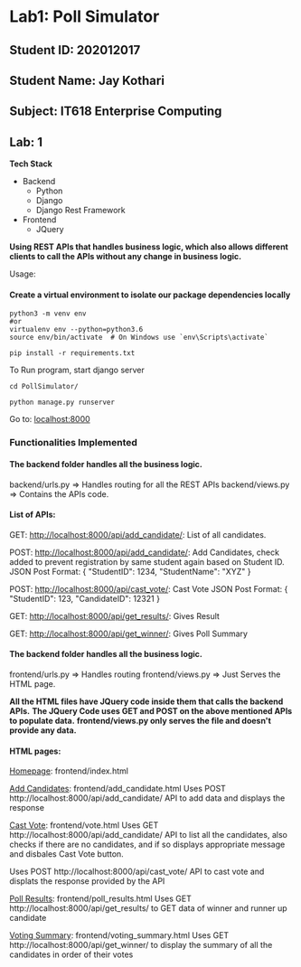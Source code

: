 # Lab1: Poll Simulator 

## Student ID: 202012017
## Student Name: Jay Kothari
## Subject: IT618 Enterprise Computing
## Lab: 1

**Tech Stack**
- Backend
    - Python
    - Django 
    - Django Rest Framework
- Frontend
    - JQuery

**Using REST APIs that handles business logic, which also allows different clients to call the APIs without any change in business logic.**


Usage:
#### Create a virtual environment to isolate our package dependencies locally
```
python3 -m venv env
#or 
virtualenv env --python=python3.6   
source env/bin/activate  # On Windows use `env\Scripts\activate`

pip install -r requirements.txt
```


To Run program, start django server 
```
cd PollSimulator/ 

python manage.py runserver
```

Go to: [localhost:8000](localhost:8000)



### Functionalities Implemented

#### The backend folder handles all the business logic.
backend/urls.py => Handles routing for all the REST APIs 
backend/views.py => Contains the APIs code.


#### List of APIs: 
GET: [http://localhost:8000/api/add_candidate/](http://localhost:8000/api/add_candidate/): List of all candidates.

POST: [http://localhost:8000/api/add_candidate/](http://localhost:8000/api/add_candidate/): Add Candidates, check added to prevent registration by same student again based on Student ID.
JSON Post Format: 
{
 "StudentID": 1234,
 "StudentName": "XYZ"
}

POST: [http://localhost:8000/api/cast_vote/](http://localhost:8000/api/cast_vote/): Cast Vote
JSON Post Format: 
{
 "StudentID": 123,
 "CandidateID": 12321
}

GET: [http://localhost:8000/api/get_results/](http://localhost:8000/api/get_results/): Gives Result

GET: [http://localhost:8000/api/get_winner/](http://localhost:8000/api/get_winner/): Gives Poll Summary



#### The backend folder handles all the business logic.
frontend/urls.py => Handles routing
frontend/views.py => Just Serves the HTML page.

**All the HTML files have JQuery code inside them that calls the backend APIs.**
**The JQuery Code uses GET and POST on the above mentioned APIs to populate data.**
**frontend/views.py only serves the file and doesn't provide any data.**


#### HTML pages: 
[Homepage](http://localhost:8000): frontend/index.html


[Add Candidates](http://localhost:8000/add_candidate/): frontend/add_candidate.html
Uses POST http://localhost:8000/api/add_candidate/ API to add data and displays the response


[Cast Vote](http://localhost:8000/vote/): frontend/vote.html
Uses GET http://localhost:8000/api/add_candidate/ API to list all the candidates, also checks if there are no candidates, and if so displays appropriate message and disbales Cast Vote button.

Uses POST http://localhost:8000/api/cast_vote/ API to cast vote and displats the response provided by the API


[Poll Results](http://localhost:8000/poll_results/): frontend/poll_results.html
Uses GET http://localhost:8000/api/get_results/ to GET data of winner and  runner up candidate


[Voting Summary](http://localhost:8000/voting_summary/): frontend/voting_summary.html
Uses GET http://localhost:8000/api/get_winner/ to display the summary of all the candidates in order of their votes
